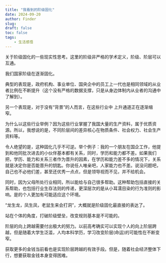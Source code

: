 ```yaml
---
title: "我看到的阶级固化"
date: 2024-09-20
author: Finder
slug: 
draft: false
toc: false
tags: 
    - 生活感悟
---
```


关于阶级固化的一些现实性思考。这里的阶级非严格的学术定义，阶级、阶层可以互通。

我们国家阶级在逐渐固化。

典型的表现是，政府机构、事业单位、国央企中的员工上一代也是相同领域的从业者比例在不断提升（这个没有严格的数据支撑，只是从身边体制内从业者的沟通中了解到）。

另一个表现是，对于没有“背景”的人而言，在这些行业中 上升通道正在逐渐缩窄。

为什么以这些行业举例？因为这些行业掌握了我国大量的生产资料，属于优质资源。所以，我想说的是，不同阶层间的差异核心在物质条件、社会权力、社会生产资料等。

令人绝望的是，这种固化几乎不可逆。举个例子：我的一个朋友在国企工作，他提到和他同批次进去的小伙伴基本都有关系，同时，学历和能力都不差。如果我们把，学历、能力和关系三者作为晋升的因素，在学历和能力差不多的情况下，关系就是决定你是否能晋升的钥匙。你说任人唯亲吧，人家能力也不差。说没问题吧，自己也不必他们差，甚至还优秀一点点，但是领导视而不见，并不给机会。

同时，因为父母所处行业相同，所以能给与自己很多帮助。这种帮助包括直接的关系帮助，也包括行业生存法则的传递，更深层次的是从小耳濡目染的行为准则的影响。是的个人更加有可能适应这个环境。

“龙生龙，凤生凤，老鼠生来会打洞”，大概就是阶级固化最直接的表达了。

站在个体的角度，打破阶级壁垒，改变规则基本是不可能的。

阶层的向上跨越需要付出极大的努力。以前高考确实可以实现个人的向上阶层跨越，但是随着大学生泛滥，人均本科学历，学习改变阶层(命运)的可能性在不断变窄。

获取更多的金钱当前看也是实现阶层跨越的有效手段。但是，随着社会经济整体下行，想要获取金钱本身变得困难。
